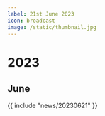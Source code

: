 ```yaml
---
label: 21st June 2023
icon: broadcast
image: /static/thumbnail.jpg
---
```


# 2023
## June

{{ include "news/20230621" }}